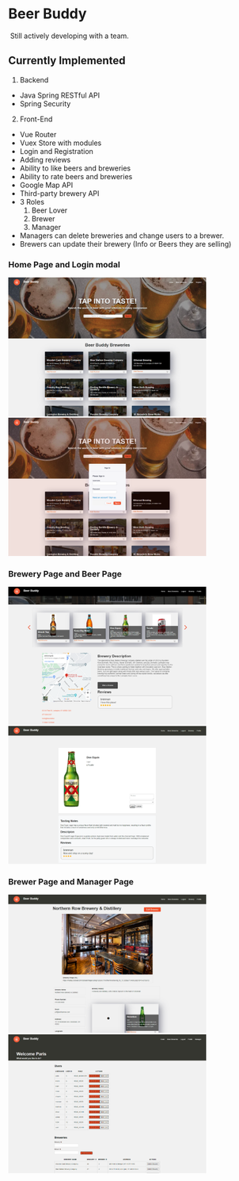 # Beer Buddy
​
Still actively developing with a team.

## Currently Implemented
1. Backend
- Java Spring RESTful API
- Spring Security

  
2. Front-End
- Vue Router
- Vuex Store with modules
- Login and Registration
- Adding reviews
- Ability to like beers and breweries
- Ability to rate beers and breweries
- Google Map API
- Third-party brewery API
- 3 Roles
    1. Beer Lover
    2. Brewer
    3. Manager
- Managers can delete breweries and change users to a brewer.
- Brewers can update their brewery (Info or Beers they are selling)

### Home Page and Login modal
<img src="./vue/Demo%20Images/Home-Page.png" width=400> <img src="./vue/Demo%20Images/Login-Modal.png" width=400>

### Brewery Page and Beer Page
<img src="./vue/Demo%20Images/Brewery-Page.png" width=400> <img src="./vue/Demo%20Images/Beer-Page.png" width=400>

### Brewer Page and Manager Page
<img src="./vue/Demo%20Images/Brewer-Page.png" width=400> <img src="./vue/Demo%20Images/Manager-Page.png" width=400>


